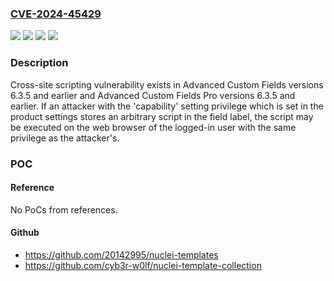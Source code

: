 ### [CVE-2024-45429](https://cve.mitre.org/cgi-bin/cvename.cgi?name=CVE-2024-45429)
![](https://img.shields.io/static/v1?label=Product&message=Advanced%20Custom%20Fields%20Pro&color=blue)
![](https://img.shields.io/static/v1?label=Product&message=Advanced%20Custom%20Fields&color=blue)
![](https://img.shields.io/static/v1?label=Version&message=6.3.5%20and%20earlier%20&color=brightgreen)
![](https://img.shields.io/static/v1?label=Vulnerability&message=Cross-site%20scripting%20(XSS)&color=brightgreen)

### Description

Cross-site scripting vulnerability exists in Advanced Custom Fields versions 6.3.5 and earlier and Advanced Custom Fields Pro versions 6.3.5 and earlier. If an attacker with the 'capability' setting privilege which is set in the product settings stores an arbitrary script in the field label, the script may be executed on the web browser of the logged-in user with the same privilege as the attacker's.

### POC

#### Reference
No PoCs from references.

#### Github
- https://github.com/20142995/nuclei-templates
- https://github.com/cyb3r-w0lf/nuclei-template-collection


